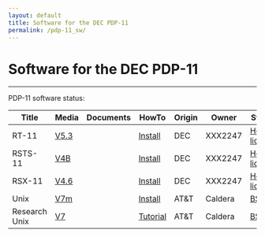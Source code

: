 ```yaml
---
layout: default
title: Software for the DEC PDP-11
permalink: /pdp-11_sw/
---
```

# Software for the DEC PDP-11

---

PDP-11 software status:

Title|Media|Documents|HowTo|Origin|Owner|Status
-----|-----|---------|-----|------|-----|------
RT-11|[V5.3](http://simh.trailing-edge.com/kits/rtv53swre.tar.Z)||[Install](https://gunkies.org/wiki/Installing_RT-11_5.3_on_SIMH)|DEC|XXX2247|[Hobby license](http://../mentec_license)
RSTS-11|[V4B](http://iamvirtual.ca/PDP-11/RSTS-11/Install.htm)||[Install](http://iamvirtual.ca/PDP-11/RSTS-11/Install.htm)|DEC|XXX2247|[Hobby license](http://../mentec_license)
RSX-11|[V4.6](ftp://anonymous:anonymous@trailing-edge.com/rsxdists/rsx11mplus_4_6_bl87_dsk.zip)||[Install](http://retrocmp.com/projects/blinkenbone/index.php?option=com_content&view=category&id=56&Itemid=324)|DEC|XXX2247|[Hobby license](http://../mentec_license)
Unix|[V7m](http://www.bitsavers.org/bits/DEC/pdp11/floppyimages/rx50/V7M-11-V1.0_6_USR_RX50-QJ083-H3.zip)||[Install](https://www.tuhs.org/Archive/Distributions/DEC/Jean_Huens_v7m/simh_notes.txt)|AT&T|Caldera|[BSDish](https://www.tuhs.org/Archive/Caldera-license.pdf)
Research Unix|[V7](https://www.tuhs.org/Archive/Distributions/Research/Keith_Bostic_v7/)||[Tutorial](..\research-unix-7-pdp11-45-v2.0.pdf)|AT&T|Caldera|[BSDish](https://www.tuhs.org/Archive/Caldera-license.pdf)

